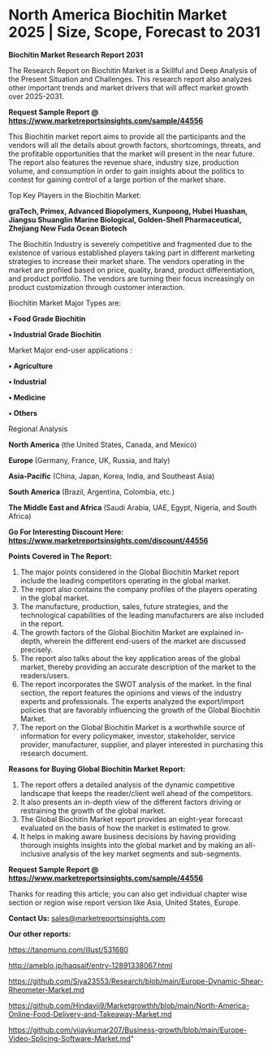 # North America Biochitin Market 2025 | Size, Scope, Forecast to 2031

<strong>Biochitin Market Research Report 2031</strong>

The Research Report on Biochitin Market is a Skillful and Deep Analysis of the Present Situation and Challenges. This research report also analyzes other important trends and market drivers that will affect market growth over 2025-2031.

<strong>Request Sample Report @ <a href=https://www.marketreportsinsights.com/sample/44556>https://www.marketreportsinsights.com/sample/44556</a></strong>

This Biochitin market report aims to provide all the participants and the vendors will all the details about growth factors, shortcomings, threats, and the profitable opportunities that the market will present in the near future. The report also features the revenue share, industry size, production volume, and consumption in order to gain insights about the politics to contest for gaining control of a large portion of the market share.

Top Key Players in the Biochitin Market:

<strong>graTech, Primex, Advanced Biopolymers, Kunpoong, Hubei Huashan, Jiangsu Shuanglin Marine Biological, Golden-Shell Pharmaceutical, Zhejiang New Fuda Ocean Biotech</strong>

The Biochitin Industry is severely competitive and fragmented due to the existence of various established players taking part in different marketing strategies to increase their market share. The vendors operating in the market are profiled based on price, quality, brand, product differentiation, and product portfolio. The vendors are turning their focus increasingly on product customization through customer interaction.

Biochitin Market Major Types are:

<strong>•  Food Grade Biochitin

•  Industrial Grade Biochitin</strong>

Market Major end-user applications :

<strong>•  Agriculture

•  Industrial

•  Medicine

•  Others</strong>

Regional Analysis

</u><strong><b>North America</b></strong> (the United States, Canada, and Mexico)

<strong><b>Europe </b></strong>(Germany, France, UK, Russia, and Italy)

<strong><b>Asia-Pacific</b></strong> (China, Japan, Korea, India, and Southeast Asia)

<strong><b>South America</b></strong> (Brazil, Argentina, Colombia, etc.)

<strong><b>The Middle East and Africa</b></strong> (Saudi Arabia, UAE, Egypt, Nigeria, and South Africa)

<strong>Go For Interesting Discount Here: <a href=https://www.marketreportsinsights.com/discount/44556>https://www.marketreportsinsights.com/discount/44556</a></strong>

<strong>Points Covered in The Report:</strong>
<ol>
  <li>The major points considered in the Global Biochitin Market report include the leading competitors operating in the global market.</li>
  <li>The report also contains the company profiles of the players operating in the global market.</li>
  <li>The manufacture, production, sales, future strategies, and the technological capabilities of the leading manufacturers are also included in the report.</li>
  <li>The growth factors of the Global Biochitin Market are explained in-depth, wherein the different end-users of the market are discussed precisely.</li>
  <li>The report also talks about the key application areas of the global market, thereby providing an accurate description of the market to the readers/users.</li>
  <li>The report incorporates the SWOT analysis of the market. In the final section, the report features the opinions and views of the industry experts and professionals. The experts analyzed the export/import policies that are favorably influencing the growth of the Global Biochitin Market.</li>
  <li>The report on the Global Biochitin Market is a worthwhile source of information for every policymaker, investor, stakeholder, service provider, manufacturer, supplier, and player interested in purchasing this research document.</li>
</ol>
<strong>Reasons for Buying Global Biochitin Market Report:</strong>

<ol>
  <li>The report offers a detailed analysis of the dynamic competitive landscape that keeps the reader/client well ahead of the competitors.</li>
  <li>It also presents an in-depth view of the different factors driving or restraining the growth of the global market.</li>
  <li>The Global Biochitin Market report provides an eight-year forecast evaluated on the basis of how the market is estimated to grow.</li>
  <li>It helps in making aware business decisions by having providing thorough insights insights into the global market and by making an all-inclusive analysis of the key market segments and sub-segments.</li>
</ol>
<strong>Request Sample Report @ <a href=https://www.marketreportsinsights.com/sample/44556>https://www.marketreportsinsights.com/sample/44556</a></strong>


Thanks for reading this article; you can also get individual chapter wise section or region wise report version like Asia, United States, Europe.

<strong>Contact Us:</strong>
sales@marketreportsinsights.com

<strong>Our other reports:</strong>

<a href=https://tanomuno.com/illust/531680>https://tanomuno.com/illust/531680</a>

<a href=http://ameblo.jp/haqsaif/entry-12891338067.html>http://ameblo.jp/haqsaif/entry-12891338067.html</a>

<a href=https://github.com/Siya23553/Research/blob/main/Europe-Dynamic-Shear-Rheometer-Market.md>https://github.com/Siya23553/Research/blob/main/Europe-Dynamic-Shear-Rheometer-Market.md</a>

<a href=https://github.com/Hindavii9/Marketgrowthh/blob/main/North-America-Online-Food-Delivery-and-Takeaway-Market.md>https://github.com/Hindavii9/Marketgrowthh/blob/main/North-America-Online-Food-Delivery-and-Takeaway-Market.md</a>

<a href=https://github.com/vijaykumar207/Business-growth/blob/main/Europe-Video-Splicing-Software-Market.md>https://github.com/vijaykumar207/Business-growth/blob/main/Europe-Video-Splicing-Software-Market.md</a>"
